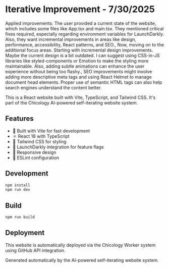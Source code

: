 # Iterative Improvement - 7/30/2025

Applied improvements: The user provided a current state of the website, which includes some files like App.tsx and main.tsx. They mentioned critical fixes required, especially regarding environment variables for LaunchDarkly. Also, they want incremental improvements in areas like design, performance, accessibility, React patterns, and SEO., Now, moving on to the additional focus areas. Starting with incremental design improvements. Maybe the current design is a bit outdated. I can suggest using CSS-in-JS libraries like styled-components or Emotion to make the styling more maintainable. Also, adding subtle animations can enhance the user experience without being too flashy., SEO improvements might involve adding more descriptive meta tags and using React Helmet to manage document head elements. Proper use of semantic HTML tags can also help search engines understand the content better.

This is a React website built with Vite, TypeScript, and Tailwind CSS. It's part of the Chicology AI-powered self-iterating website system.

## Features

- 🚀 Built with Vite for fast development
- ⚛️ React 18 with TypeScript
- 🎨 Tailwind CSS for styling
- 🚦 LaunchDarkly integration for feature flags
- 📱 Responsive design
- 🔧 ESLint configuration

## Development

```bash
npm install
npm run dev
```

## Build

```bash
npm run build
```

## Deployment

This website is automatically deployed via the Chicology Worker system using GitHub API integration.

Generated automatically by the AI-powered self-iterating website system.
